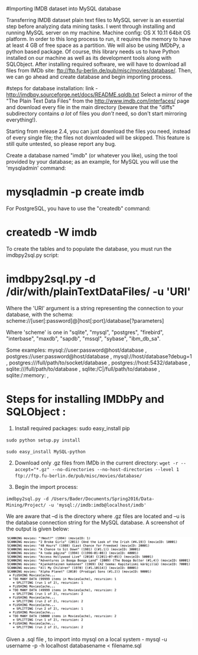 #Importing IMDB dataset into MySQL database

Transferring IMDB dataset plain text files to MySQL server is an essential step before analyzing data mining tasks. 
I went through installing and running MySQL server on my machine. 
Machine config: OS X 10.11 64bit OS platform. 
In order to this long process to run, it requires the memory to have at least 4 GB of free space as a partition.
We will also be using IMDbPy, a python based package. Of course, this library needs us to have Python installed on our machine as well as its development tools along with SQLObject. After installing required software, we will have to download all files from IMDb site: ftp://ftp.fu-berlin.de/pub/misc/movies/database/. 
Then, we can go ahead and create database and begin importing process. 

#steps for database installation:
link - http://imdbpy.sourceforge.net/docs/README.sqldb.txt 
Select a mirror of the "The Plain Text Data Files" from
the http://www.imdb.com/interfaces/ page and download
every file in the main directory (beware that the "diffs"
subdirectory contains _a lot_ of files you _don't_ need,
so don't start mirroring everything!).

Starting from release 2.4, you can just download the files you need,
instead of every single file; the files not downloaded will be skipped.
This feature is still quite untested, so please report any bug.

Create a database named "imdb" (or whatever you like),
using the tool provided by your database; as an example, for MySQL
you will use the 'mysqladmin' command:
  # mysqladmin -p create imdb
For PostgreSQL, you have to use the "createdb" command:
  # createdb -W imdb

To create the tables and to populate the database, you must run
the imdbpy2sql.py script:
  # imdbpy2sql.py -d /dir/with/plainTextDataFiles/ -u 'URI'

Where the 'URI' argument is a string representing the connection
to your database, with the schema:
  scheme://[user[:password]@]host[:port]/database[?parameters]

Where 'scheme' is one in "sqlite", "mysql", "postgres", "firebird",
"interbase", "maxdb", "sapdb", "mssql", "sybase", "ibm_db_sa".

Some examples:
    mysql://user:password@host/database , 
    postgres://user:password@host/database , 
    mysql://host/database?debug=1 , 
    postgres:///full/path/to/socket/database , 
    postgres://host:5432/database , 
    sqlite:///full/path/to/database , 
    sqlite:/C|/full/path/to/database , 
    sqlite:/:memory: , 



# Steps for installing IMDbPy and SQLObject :
1. Install required packages:
sudo easy_install pip

`sudo python setup.py install`

`sudo easy_install MySQL-python`


2. Download only .gz files from IMDb in the current directory:
`wget -r --accept="*.gz" --no-directories --no-host-directories --level 1 ftp://ftp.fu-berlin.de/pub/misc/movies/database/`

3. Begin the import process: 

`imdbpy2sql.py -d /Users/Bader/Documents/Spring2016/Data-Mining/Project/ -u 'mysql://imdb:imdb@localhost/imdb'`

We are aware that –d is the directory where .gz files are located and –u is the database connection string for the MySQL database. A screenshot of the output is given below:

![Screenshot](Setup.png)


Given a .sql file , to import into mysql on a local system - 
mysql -u username -p -h localhost databasename < filename.sql
